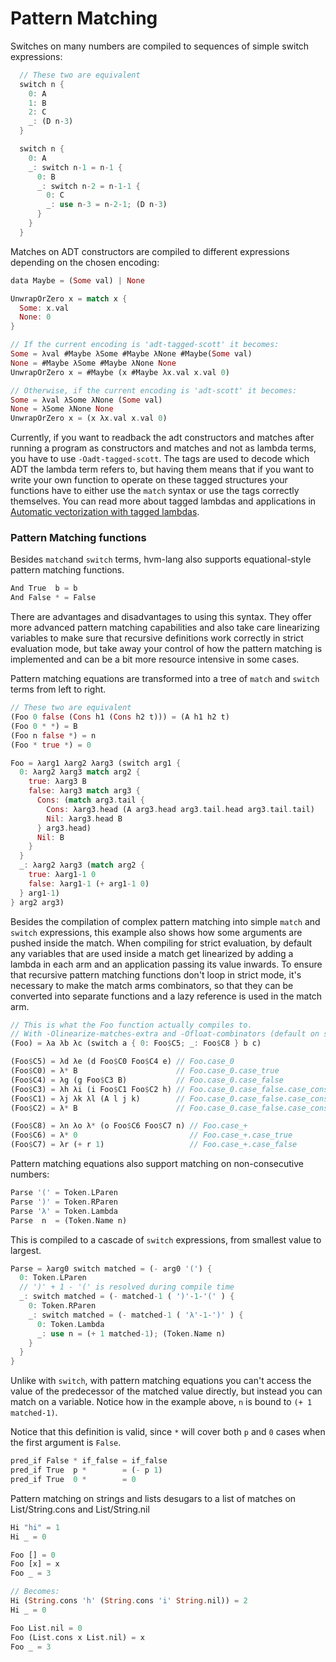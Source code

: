 # Pattern Matching

Switches on many numbers are compiled to sequences of simple switch expressions:
```rust
  // These two are equivalent
  switch n {
    0: A
    1: B
    2: C
    _: (D n-3)
  }

  switch n {
    0: A
    _: switch n-1 = n-1 {
      0: B
      _: switch n-2 = n-1-1 {
        0: C
        _: use n-3 = n-2-1; (D n-3)
      }
    }
  }
```

Matches on ADT constructors are compiled to different expressions depending on the chosen encoding:
```rust
data Maybe = (Some val) | None

UnwrapOrZero x = match x {
  Some: x.val
  None: 0
}

// If the current encoding is 'adt-tagged-scott' it becomes:
Some = λval #Maybe λSome #Maybe λNone #Maybe(Some val)
None = #Maybe λSome #Maybe λNone None
UnwrapOrZero x = #Maybe (x #Maybe λx.val x.val 0)

// Otherwise, if the current encoding is 'adt-scott' it becomes:
Some = λval λSome λNone (Some val)
None = λSome λNone None
UnwrapOrZero x = (x λx.val x.val 0)
```

Currently, if you want to readback the adt constructors and matches after running a program as constructors and matches and not as lambda terms, you have to use `-Oadt-tagged-scott`.
The tags are used to decode which ADT the lambda term refers to, but having them means that if you want to write your own function to operate on these tagged structures your functions have to either use the `match` syntax or use the tags correctly themselves.
You can read more about tagged lambdas and applications in [Automatic vectorization with tagged lambdas](docs/automatic-vectorization-with-tagged-lambdas.md).


### Pattern Matching functions

Besides `match`and `switch` terms, hvm-lang also supports equational-style pattern matching functions.

```rust
And True  b = b
And False * = False
```

There are advantages and disadvantages to using this syntax. 
They offer more advanced pattern matching capabilities and also take care linearizing variables to make sure that recursive definitions work correctly in strict evaluation mode, but take away your control of how the pattern matching is implemented and can be a bit more resource intensive in some cases.

Pattern matching equations are transformed into a tree of `match` and `switch` terms from left to right.
```rust
// These two are equivalent
(Foo 0 false (Cons h1 (Cons h2 t))) = (A h1 h2 t)
(Foo 0 * *) = B
(Foo n false *) = n
(Foo * true *) = 0

Foo = λarg1 λarg2 λarg3 (switch arg1 {
  0: λarg2 λarg3 match arg2 {
    true: λarg3 B
    false: λarg3 match arg3 {
      Cons: (match arg3.tail {
        Cons: λarg3.head (A arg3.head arg3.tail.head arg3.tail.tail)
        Nil: λarg3.head B
      } arg3.head)
      Nil: B
    }
  }
  _: λarg2 λarg3 (match arg2 {
    true: λarg1-1 0
    false: λarg1-1 (+ arg1-1 0)
  } arg1-1)
} arg2 arg3)
```
Besides the compilation of complex pattern matching into simple `match` and `switch` expressions, this example also shows how some arguments are pushed inside the match.
When compiling for strict evaluation, by default any variables that are used inside a match get linearized by adding a lambda in each arm and an application passing its value inwards.
To ensure that recursive pattern matching functions don't loop in strict mode, it's necessary to make the match arms combinators, so that they can be converted into separate functions and a lazy reference is used in the match arm.
```rust
// This is what the Foo function actually compiles to.
// With -Olinearize-matches-extra and -Ofloat-combinators (default on strict mode)
(Foo) = λa λb λc (switch a { 0: Foo$C5; _: Foo$C8 } b c)

(Foo$C5) = λd λe (d Foo$C0 Foo$C4 e) // Foo.case_0
(Foo$C0) = λ* B                      // Foo.case_0.case_true
(Foo$C4) = λg (g Foo$C3 B)           // Foo.case_0.case_false
(Foo$C3) = λh λi (i Foo$C1 Foo$C2 h) // Foo.case_0.case_false.case_cons
(Foo$C1) = λj λk λl (A l j k)        // Foo.case_0.case_false.case_cons.case_cons
(Foo$C2) = λ* B                      // Foo.case_0.case_false.case_cons.case_nil

(Foo$C8) = λn λo λ* (o Foo$C6 Foo$C7 n) // Foo.case_+
(Foo$C6) = λ* 0                         // Foo.case_+.case_true
(Foo$C7) = λr (+ r 1)                   // Foo.case_+.case_false
```

Pattern matching equations also support matching on non-consecutive numbers:
```rust
Parse '(' = Token.LParen
Parse ')' = Token.RParen
Parse 'λ' = Token.Lambda
Parse  n  = (Token.Name n)
```
This is compiled to a cascade of `switch` expressions, from smallest value to largest.
```rust
Parse = λarg0 switch matched = (- arg0 '(') {
  0: Token.LParen
  // ')' + 1 - '(' is resolved during compile time
  _: switch matched = (- matched-1 ( ')'-1-'(' ) {
    0: Token.RParen
    _: switch matched = (- matched-1 ( 'λ'-1-')' ) {
      0: Token.Lambda
      _: use n = (+ 1 matched-1); (Token.Name n)
    }
  }
}
```
Unlike with `switch`, with pattern matching equations you can't access the value of the predecessor of the matched value directly, but instead you can match on a variable.
Notice how in the example above, `n` is bound to `(+ 1 matched-1)`.

Notice that this definition is valid, since `*` will cover both `p` and `0` cases when the first argument is `False`.

```rust
pred_if False * if_false = if_false
pred_if True  p *        = (- p 1)
pred_if True  0 *        = 0
```

Pattern matching on strings and lists desugars to a list of matches on List/String.cons and List/String.nil

```rust
Hi "hi" = 1
Hi _ = 0

Foo [] = 0
Foo [x] = x
Foo _ = 3

// Becomes:
Hi (String.cons 'h' (String.cons 'i' String.nil)) = 2
Hi _ = 0

Foo List.nil = 0
Foo (List.cons x List.nil) = x
Foo _ = 3
```
